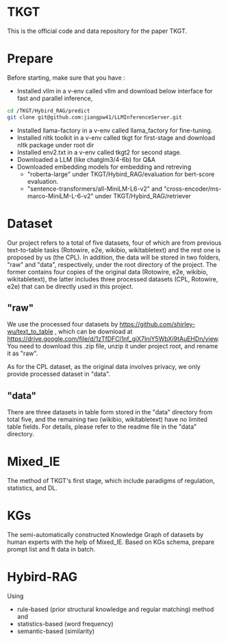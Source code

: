 # TKGT
This is the official code and data repository for the paper TKGT.

# Prepare
Before starting, make sure that you have :
- Installed vllm in a v-env called vllm and download below interface for fast and parallel inference, 
```bash
cd /TKGT/Hybird_RAG/predict
git clone git@github.com:jiangpw41/LLMInferenceServer.git
```
- Installed llama-factory in a v-env called llama_factory for fine-tuning.
- Installed nltk toolkit in a v-env called tkgt for first-stage and download nltk package under root dir
- Installed env2.txt in a v-env called tkgt2 for second stage.
- Downloaded a LLM (like chatglm3/4-6b) for Q&A
- Downloaded embedding models for embedding and retreving
  - "roberta-large" under TKGT/Hybird_RAG/evaluation for bert-score evaluation.
  - "sentence-transformers/all-MiniLM-L6-v2" and "cross-encoder/ms-marco-MiniLM-L-6-v2" under TKGT/Hybird_RAG/retriever 


# Dataset
Our project refers to a total of five datasets, four of which are from previous text-to-table tasks (Rotowire, e2e, wikibio, wikitabletext) and the rest one is proposed by us (the CPL). In addition, the data will be stored in two folders, "raw" and "data", respectively, under the root directory of the project. The former contains four copies of the original data (Rotowire, e2e, wikibio, wikitabletext), the latter includes three processed datasets (CPL, Rotowire, e2e) that can be directly used in this project.
## "raw"
We use the processed four datasets by https://github.com/shirley-wu/text_to_table , which can be download at https://drive.google.com/file/d/1zTfDFCl1nf_giX7IniY5WbXi9tAuEHDn/view. You need to download this .zip file, unzip it under project root, and rename it as "raw".

As for the CPL dataset, as the original data involves privacy, we only provide processed dataset in "data".

## "data"
There are three datasets in table form stored in the "data" directory from total five, and the remaining two (wikibio, wikitabletext) have no limited table fields. For details, please refer to the readme file in the "data" directory.

# Mixed_IE
The method of TKGT's first stage, which include paradigms of regulation, statistics, and DL.

# KGs
The semi-automatically constructed Knowledge Graph of datasets by human experts with the help of Mixed_IE. Based on KGs schema, prepare prompt list and ft data in batch.

# Hybird-RAG
Using
- rule-based (prior structural knowledge and regular matching) method and 
- statistics-based (word frequency)
- semantic-based (similarity)